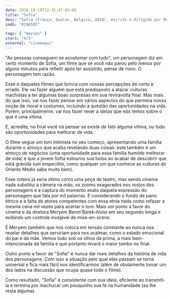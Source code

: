 ```yaml
---
date: 2018-10-18T22:32:47-03:00
title: "Sofia"
desc: "Sofia (França, Quatar, Bélgica, 2018), escrito e dirigido por Meryem Benm'Barek-Aloïsi, com Maha Alemi, Lubna Azabal, Sarah Perles. #mostrasp Crítica escrita para o site CinemAqui."
imdb: "8296592"

tags: [ "movies" ]
stars: "4/5"
external: "cinemaqui"
---
```

"As pessoas conseguem se acostumar com tudo", um personagem diz em certo momento de Sofia, um filme que se você não parou pelo menos por alguns minutos para refletir após ter assistido, pense de novo. O personagem tem razão.

Esse é daqueles filmes que brinca com nossas percepções de certo e errado. Ele vai fazer alguém que está predisposto a atacar culturas machistas a ter algumas boas surpresas em sua reviravolta final. Mas mais do que isso, vai nos fazer pensar em vários aspectos do que permeia nossa noção de moral e costumes, incluindo a questão das oportunidades na vida. Porém, principalmente, vai nos fazer rever a ideias que nós temos sobre o que é uma vítima.

E, acredite, no final você irá pensar se existe de fato alguma vítima, ou tudo são oportunidades para melhorar de vida.

O filme segue um tom intimista no seu começo, apresentando uma família durante o almoço que acaba revelando duas coisas: este também é um almoço de negócios (uma oportunidade para essa família humilde melhorar de vida) e que a jovem Sofia estourou sua bolsa ao acabar de descobrir que está grávida (um empecilho, como qualquer um que conhece as culturas do Oriente Médio sabe muito bem).

Esse roteiro já seria ótimo como uma peça de teatro, mas sendo cinema nada substitui a câmera na mão, os zooms exagerados nos rostos dos personagens e a captura do momento exato daquela expressão do personagem que fala por mil palavras. E considerando o fundo de pano étnico e a falta de atores competentes com essa etnia nada como refazer a mesma cena mil vezes para acertar o tom. Mais um ponto a favor do cinema e da diretora Meryem Benm'Barek-Aloïsi em seu segundo longa e exibindo um controle invejável de mise-en-scene.

É Meryem também que nos coloca em tensão constante ao nunca nos revelar detalhes que serviriam para nos acalmar, como o estado emocional do pai e da mãe. Vemos tudo sob os olhos da prima, a mais bem-intencionada da família e que portanto levará o maior tombo no final.

Outro ponto a favor de "Sofia" é nunca dar mais detalhes da história de vida dos personagens. Com isso a situação pelo qual eles passam se torna universal e fica mais fácil nos identificarmos (além de obviamente tomar um dos lados na discussão que ocupa quase todo o filme).

Como resultado, "Sofia" é consistente com sua ideia, eficiente ao transmiti-la e termina por machucar um pouquinho sua fé na humanidade (se lhe resta alguma).
